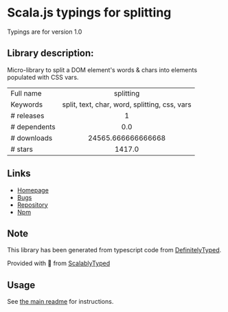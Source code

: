 
# Scala.js typings for splitting

Typings are for version 1.0

## Library description:
Micro-library to split a DOM element's words & chars into elements populated with CSS vars.

|                    |                 |
| ------------------ | :-------------: |
| Full name          | splitting |
| Keywords           | split, text, char, word, splitting, css, vars |
| # releases         | 1 |
| # dependents       | 0.0 |
| # downloads        | 24565.666666666668 |
| # stars            | 1417.0 |

## Links
- [Homepage](https://splitting.js.org)
- [Bugs](https://github.com/shshaw/splitting/issues)
- [Repository](https://github.com/shshaw/splitting)
- [Npm](https://www.npmjs.com/package/splitting)
    


## Note
This library has been generated from typescript code from [DefinitelyTyped](https://definitelytyped.org).

Provided with :purple_heart: from [ScalablyTyped](https://github.com/oyvindberg/ScalablyTyped)

## Usage
See [the main readme](../../readme.md) for instructions.


